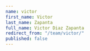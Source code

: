 ```yaml
---
name: victor
first_name: Victor
last_name: Zapanta
full_name: Victor Diaz Zapanta
redirect_from: "/team/victor/"
published: false
---
```


